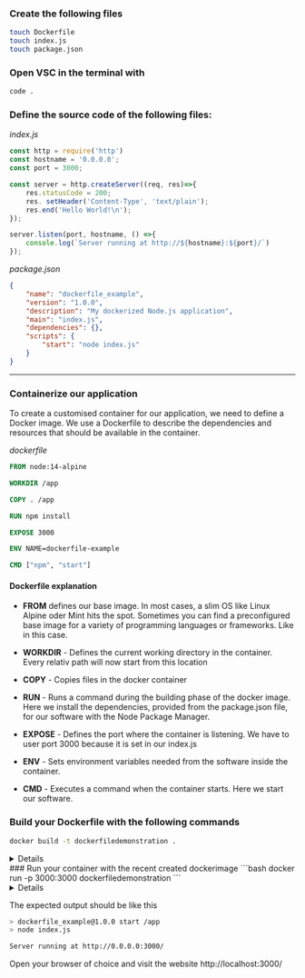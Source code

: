 ### Create the following files
```bash
touch Dockerfile
touch index.js
touch package.json
```

### Open VSC in the terminal with
```bash
code .
```

### Define the source code of the following files:

*index.js*
```javascript
const http = require('http')
const hostname = '0.0.0.0';
const port = 3000;

const server = http.createServer((req, res)=>{
    res.statusCode = 200;
    res. setHeader('Content-Type', 'text/plain');
    res.end('Hello World!\n');
});

server.listen(port, hostname, () =>{
    console.log(`Server running at http://${hostname}:${port}/`)
});
```

*package.json*
```json
{
    "name": "dockerfile_example",
    "version": "1.0.0",
    "description": "My dockerized Node.js application",
    "main": "index.js",
    "dependencies": {},
    "scripts": {
        "start": "node index.js"
    }
}
```
---
### Containerize our application
To create a customised container for our application, we need to define a Docker image. We use a Dockerfile to describe the dependencies and resources that should be available in the container.

*dockerfile*
```dockerfile
FROM node:14-alpine

WORKDIR /app

COPY . /app

RUN npm install

EXPOSE 3000

ENV NAME=dockerfile-example

CMD ["npm", "start"]
```

#### Dockerfile explanation
- **FROM** defines our base image. In most cases, a slim OS like Linux Alpine oder Mint hits the spot. Sometimes you can find a preconfigured base image for a variety of programming languages or frameworks. Like in this case.

- **WORKDIR** - Defines the current working directory in the container. Every relativ path will now start from this location

- **COPY** - Copies files in the docker container

- **RUN** - Runs a command during the building phase of the docker image. Here we install the dependencies, provided from the package.json file, for our software with the Node Package Manager.

- **EXPOSE** - Defines the port where the container is listening. We have to user port 3000 because it is set in our index.js

- **ENV** - Sets environment variables needed from the software inside the container.

- **CMD** - Executes a command when the container starts. Here we start our software.

### Build your Dockerfile with the following commands
```bash
docker build -t dockerfiledemonstration .
```
<details>
The docker build command builds a docker image based on the dockerfile provided by the command. In our case, the dockerfile is located at our current working directory. So if your pwd is not the one of the save location from your dockerfile, you can adapt it in the command.

The -t tag stand for "tag" and allow us to name your dockerimage. Here, the name is "dockerfiledemonstration", but you can chance it as you like.

To see the created image, you can use the command
	docker image ls
</details>
### Run your container with the recent created dockerimage
```bash
docker run -p 3000:3000 dockerfiledemonstration
```
<details>
As you can remember, we allocated the port 3000 to our node.js server. To map the ports from our docker container to our hosting device, we have to specify this one.
The left side of the mapping stand for the hosting device and the right one for the container side.
Remember: the hosting port can be different from the container port! But as we exposed the port 3000 from our container, this has to be static to reach our node.js server.
</details>

The expected output should be like this
```bash
> dockerfile_example@1.0.0 start /app
> node index.js

Server running at http://0.0.0.0:3000/
```

Open your browser of choice and visit the website http://localhost:3000/